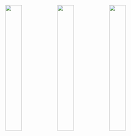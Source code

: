 <p align="center">
<img src="https://user-images.githubusercontent.com/90755554/138836166-d178b969-fa15-4fcc-8e30-3252bc77d8f7.gif" width="32%">
<img src="https://user-images.githubusercontent.com/90755554/138836190-252eb21e-9e86-49c7-bd90-c5693507687e.gif" width="32%">
<img src="https://user-images.githubusercontent.com/90755554/138836166-d178b969-fa15-4fcc-8e30-3252bc77d8f7.gif" width="32%">
</p>

